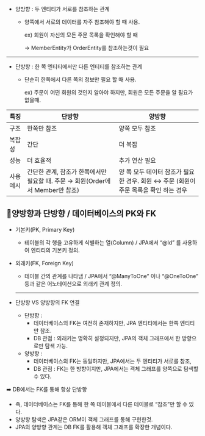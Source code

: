 - 양방향 : 두 엔티티가 서로를 참조하는 관계
    - 양쪽에서 서로의 데이터를 자주 참조해야 할 때 사용.
        
        ex) 회원이 자신의 모든 주문 목록을 확인해야 할 때
        
        → MemberEntity가 OrderEntity를 참조하는것이 필요 
        

---

- 단방향 : 한 쪽 엔티티에서만 다른 엔티티를 참조하는 관계
    - 단순히 한쪽에서 다른 쪽의 정보만 필요 할 때 사용.
        
        ex) 주문이 어떤 회원의 것인지 알아야 하지만, 회원은 모든 주문을 알 필요가 없을때.
        

| 특징 | 단방향 | 양방향 |
| --- | --- | --- |
| 구조 | 한쪽만 참조 | 양쪽 모두 참조 |
| 복잡성 | 간단 | 더 복잡 |
| 성능 | 더 효율적 | 추가 연산 필요    |
| 사용 예시 | 간단한 관계, 참조가 한쪽에서만 필요할 때.  주문 → 회원(Order에서 Member만 참조) | 양 쪽 모두 데이터 참조가 필요한 경우.                  회원 ↔ 주문 (회원이 주문 목록을 확인 하는 경우                |

## 💬양방향과 단방향 / 데이터베이스의 PK와 FK

- 기본키(PK, Primary Key)
    - 테이블의 각 행을 고유하게 식별하는 열(Column) / JPA에서  “@Id” 를 사용하여 엔티티의 기본키 정의.
- 외래키(FK, Foreign Key)
    - 테이블 간의 관계를 나타냄 / JPA에서 “@ManyToOne” 이나 “@OneToOne” 등과 같은 어노테이션으로 외래키 관계 정의.
    
    ---
    

 

- 단방향 VS 양방향의 FK 연결
    - 단방향 :
        - 데이터베이스의 FK는 여전히 존재하지만, JPA 엔티티에서는 한쪽 엔티티만 참조.
        - DB 관점 : 외래키는 명확히 설정되지만, JPA의 객체 그래프에서 한 방향으로만 탐색 가능.
    - 양방향 :
        - 데이터베이스의 FK는 동일하지만, JPA에서는 두 엔티티가 서로를 참조,
        - DB 관점 : FK는 한 방향이지만, JPA에서는 객체 그래프를 양쪽으로 탐색할 수 있다.

➡️ DB에서는 FK를 통해 항상 단방향

- 즉, 데이터베이스는 FK를 통해 한 쪽 테이블에서 다른 테이블로 “참조”만 할 수 있다.
- 양방향 탐색은 JPA같은 ORM이 객체 그래프를 통해 구현한것.
- JPA의 양방향 관계는 DB FK를 활용해 객체 그래프를 확장한 개념이다.